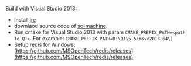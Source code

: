 Build with Visual Studio 2013:
 * install [jre](http://www.oracle.com/technetwork/java/javase/downloads/jre7-downloads-1880261.html)
 * downlaod source code of [sc-machine](https://github.com/deniskoronchik/sc-machine).
 * Run cmake for Visual Studio 2013 with param `CMAKE_PREFIX_PATH=<path to QT>`. For example: `CMAKE_PREFIX_PATH=D:\Qt\5.5\msvc2013_64\)`
 * Setup redis for Windows: [https://github.com/MSOpenTech/redis/releases](https://github.com/MSOpenTech/redis/releases)
